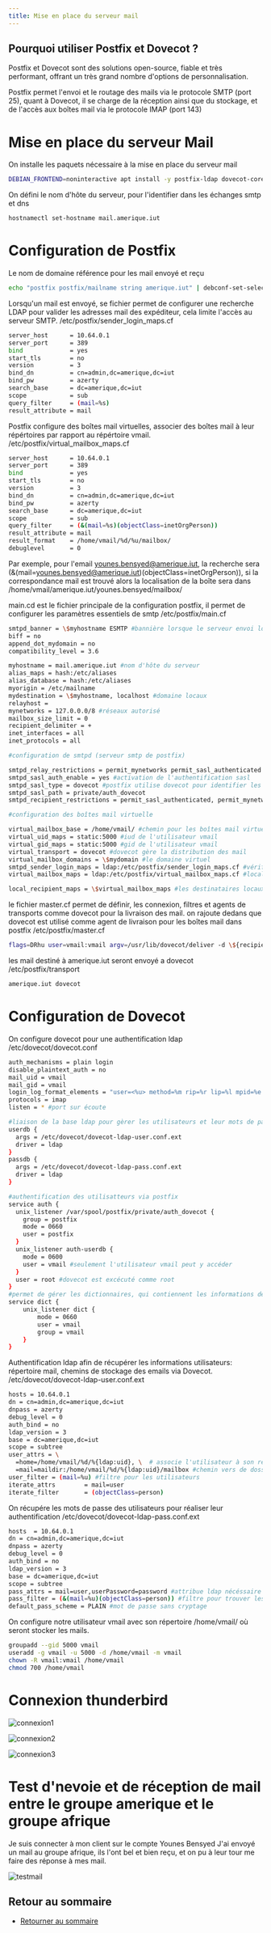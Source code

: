 ```yaml
---
title: Mise en place du serveur mail
---
```



## Pourquoi utiliser Postfix et Dovecot ?

Postfix et Dovecot sont des solutions open-source, fiable et très performant, offrant un très grand nombre d'options de personnalisation.

Postfix permet l'envoi et le routage des mails via le protocole SMTP (port 25), quant à Dovecot, il se charge de la réception ainsi que du stockage, et de l'accès aux boîtes mail via le protocole IMAP (port 143)


# Mise en place du serveur Mail

On installe les paquets nécessaire à la mise en place du serveur mail

```sh
DEBIAN_FRONTEND=noninteractive apt install -y postfix-ldap dovecot-core dovecot-ldap dovecot-imapd
```

On défini le nom d'hôte du serveur, pour l'identifier dans les échanges smtp et dns
```sh
hostnamectl set-hostname mail.amerique.iut
```


# Configuration de Postfix


Le nom de domaine référence pour les mail envoyé et reçu
```sh
echo "postfix postfix/mailname string amerique.iut" | debconf-set-selections
```

Lorsqu'un mail est envoyé, se fichier permet de configurer une recherche LDAP pour valider les adresses mail des expéditeur, cela limite l'accès au serveur SMTP.
/etc/postfix/sender_login_maps.cf

```sh
server_host      = 10.64.0.1
server_port      = 389
bind             = yes
start_tls        = no
version          = 3
bind_dn          = cn=admin,dc=amerique,dc=iut
bind_pw          = azerty
search_base      = dc=amerique,dc=iut
scope            = sub
query_filter     = (mail=%s)
result_attribute = mail
```

Postfix configure des boîtes mail virtuelles, associer des boîtes mail à leur répértoires par rapport au répértoire vmail.
 /etc/postfix/virtual_mailbox_maps.cf

```sh
server_host      = 10.64.0.1
server_port      = 389
bind             = yes
start_tls        = no
version          = 3
bind_dn          = cn=admin,dc=amerique,dc=iut
bind_pw          = azerty
search_base      = dc=amerique,dc=iut
scope            = sub
query_filter     = (&(mail=%s)(objectClass=inetOrgPerson))
result_attribute = mail
result_format    = /home/vmail/%d/%u/mailbox/
debuglevel       = 0
```
Par exemple, pour l'email younes.bensyed@amerique.iut, la recherche sera (&(mail=younes.bensyed@amerique.iut)(objectClass=inetOrgPerson)), si la correspondance mail est trouvé alors la localisation de la boîte sera dans /home/vmail/amerique.iut/younes.bensyed/mailbox/



main.cd est le fichier principale de la configuration postfix, il permet de configurer les paramètres essentiels de smtp
/etc/postfix/main.cf

```sh
smtpd_banner = \$myhostname ESMTP #bannière lorsque le serveur envoi lors d'une connexion
biff = no
append_dot_mydomain = no
compatibility_level = 3.6

myhostname = mail.amerique.iut #nom d'hôte du serveur
alias_maps = hash:/etc/aliases
alias_database = hash:/etc/aliases
myorigin = /etc/mailname
mydestination = \$myhostname, localhost #domaine locaux 
relayhost = 
mynetworks = 127.0.0.0/8 #réseaux autorisé
mailbox_size_limit = 0
recipient_delimiter = +
inet_interfaces = all
inet_protocols = all

#configuration de smtpd (serveur smtp de postfix)

smtpd_relay_restrictions = permit_mynetworks permit_sasl_authenticated defer_unauth_destination #règles de relai des mail
smtpd_sasl_auth_enable = yes #activation de l'authentification sasl
smtpd_sasl_type = dovecot #postfix utilise dovecot pour identifier les utilisateurs
smtpd_sasl_path = private/auth_dovecot
smtpd_recipient_restrictions = permit_sasl_authenticated, permit_mynetworks, reject_unauth_destination #règle pour accpeter ou refuser des mail

#configuration des boîtes mail virtuelle

virtual_mailbox_base = /home/vmail/ #chemin pour les boîtes mail virtuelle
virtual_uid_maps = static:5000 #iud de l'utilisateur vmail
virtual_gid_maps = static:5000 #gid de l'utilisateur vmail
virtual_transport = dovecot #dovecot gère la distribution des mail
virtual_mailbox_domains = \$mydomain #le domaine virtuel
smtpd_sender_login_maps = ldap:/etc/postfix/sender_login_maps.cf #vérifie si l'utilisateur peut envoyer des mail
virtual_mailbox_maps = ldap:/etc/postfix/virtual_mailbox_maps.cf #localise et valide les boîtes mail virtuelles

local_recipient_maps = \$virtual_mailbox_maps #les destinataires locaux sont défini via leur boîtes mail virtuelles
```

le fichier master.cf permet de définir, les connexion, filtres et agents de transports comme dovecot pour la livraison des mail. on rajoute dedans que dovecot est utilisé comme agent de livraison pour les boîtes mail dans postfix
/etc/postfix/master.cf
```sh
flags=DRhu user=vmail:vmail argv=/usr/lib/dovecot/deliver -d \${recipient} 
```
les mail destiné à amerique.iut seront envoyé a dovecot
/etc/postfix/transport
```sh
amerique.iut dovecot
```

# Configuration de Dovecot

On configure dovecot pour une authentification ldap
/etc/dovecot/dovecot.conf
```sh
auth_mechanisms = plain login
disable_plaintext_auth = no
mail_uid = vmail
mail_gid = vmail
login_log_format_elements = "user=<%u> method=%m rip=%r lip=%l mpid=%e %c %k"
protocols = imap
listen = * #port sur écoute

#liaison de la base ldap pour gèrer les utilisateurs et leur mots de passes
userdb {
  args = /etc/dovecot/dovecot-ldap-user.conf.ext
  driver = ldap
}
passdb {
  args = /etc/dovecot/dovecot-ldap-pass.conf.ext
  driver = ldap
}

#authentification des utilisatteurs via postfix
service auth {
  unix_listener /var/spool/postfix/private/auth_dovecot {
    group = postfix
    mode = 0660
    user = postfix
  }
  unix_listener auth-userdb {
    mode = 0600
    user = vmail #seulement l'utilisateur vmail peut y accéder
  }
  user = root #dovecot est excécuté comme root
}
#permet de gérer les dictionnaires, qui contiennent les informations des utilisateurs ou leur boîtes mail
service dict {
    unix_listener dict {
        mode = 0660
        user = vmail
        group = vmail
    }
}
```

Authentification ldap afin de récupérer les informations utilisateurs: répertoire mail, chemins de stockage des emails via Dovecot.
/etc/dovecot/dovecot-ldap-user.conf.ext
```sh
hosts = 10.64.0.1
dn = cn=admin,dc=amerique,dc=iut
dnpass = azerty
debug_level = 0
auth_bind = no
ldap_version = 3
base = dc=amerique,dc=iut
scope = subtree
user_attrs = \
  =home=/home/vmail/%d/%{ldap:uid}, \  # associe l'utilisateur à son répertoire mail.
  =mail=maildir:/home/vmail/%d/%{ldap:uid}/mailbox #chemin vers de dossier ou sont stocker les mails (maildir)
user_filter = (mail=%u) #filtre pour les utilisateurs
iterate_attrs        = mail=user
iterate_filter       = (objectClass=person)
```

On récupére les mots de passe des utilisateurs pour réaliser leur authentification 
/etc/dovecot/dovecot-ldap-pass.conf.ext
```sh
hosts  = 10.64.0.1
dn = cn=admin,dc=amerique,dc=iut
dnpass = azerty
debug_level = 0
auth_bind = no
ldap_version = 3
base = dc=amerique,dc=iut
scope = subtree
pass_attrs = mail=user,userPassword=password #attribue ldap nécéssaire pour récupérer le mail et le mot de passe
pass_filter = (&(mail=%u)(objectClass=person)) #filtre pour trouver les mails des utilisateurs
default_pass_scheme = PLAIN #mot de passe sans cryptage
```

On configure notre utilisateur vmail avec son répertoire /home/vmail/ où seront stocker les mails.
```sh
groupadd --gid 5000 vmail
useradd -g vmail -u 5000 -d /home/vmail -m vmail
chown -R vmail:vmail /home/vmail
chmod 700 /home/vmail
```

# Connexion thunderbird


![connexion1](../img/mail_et_dns/mailconnexion1.png)

![connexion2](../img/mail_et_dns/mailconnexion2.png)

![connexion3](../img/mail_et_dns/mailconnexion3.png)



# Test d'nevoie et de réception de mail entre le groupe amerique et le groupe afrique

Je suis connecter à mon client sur le compte Younes Bensyed
J'ai envoyé un mail au groupe afrique, ils l'ont bel et bien reçu, et on pu à leur tour me faire des réponse à mes mail.

![testmail](../img/mail_et_dns/mailrecudeafrique2.png)





## Retour au sommaire

- [Retourner au sommaire](../../README.md#documentations---liens-rapide)